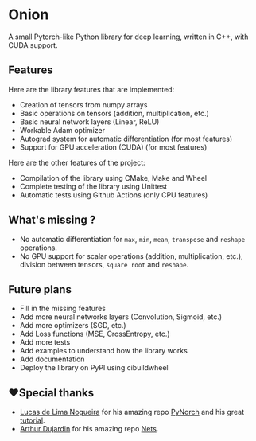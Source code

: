 # Onion

A small Pytorch-like Python library for deep learning, written in C++, with CUDA support. 

## Features 

Here are the library features that are implemented:
- Creation of tensors from numpy arrays
- Basic operations on tensors (addition, multiplication, etc.)
- Basic neural network layers (Linear, ReLU)
- Workable Adam optimizer
- Autograd system for automatic differentiation (for most features)
- Support for GPU acceleration (CUDA) (for most features)

Here are the other features of the project:
- Compilation of the library using CMake, Make and Wheel
- Complete testing of the library using Unittest
- Automatic tests using Github Actions (only CPU features)

## What's missing ?

- No automatic differentiation for `max`, `min`, `mean`, `transpose` and `reshape` operations.
- No GPU support for scalar operations (addition, multiplication, etc.), division between tensors, `square root` and `reshape`.


## Future plans

- Fill in the missing features
- Add more neural networks layers (Convolution, Sigmoid, etc.)
- Add more optimizers (SGD, etc.)
- Add Loss functions (MSE, CrossEntropy, etc.)
- Add more tests
- Add examples to understand how the library works
- Add documentation
- Deploy the library on PyPI using cibuildwheel

## ❤️Special thanks

- [Lucas de Lima Nogueira](https://github.com/lucasdelimanogueira) for his amazing repo [PyNorch](https://github.com/lucasdelimanogueira/PyNorch/tree/main/norch) and his great [tutorial](https://medium.com/data-science/recreating-pytorch-from-scratch-with-gpu-support-and-automatic-differentiation-8f565122a3cc).
- [Arthur Dujardin](https://github.com/arthurdjn) for his amazing repo [Nets](https://github.com/arthurdjn/nets).





